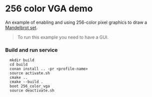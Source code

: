 # 256 color VGA demo

An example of enabling and using 256-color pixel graphics to draw a [Mandelbrot set](https://en.wikipedia.org/wiki/Mandelbrot_set).

> To run this example you need to have a GUI.

### Build and run service

```
  mkdir build
  cd build
  conan install .. -pr <profile-name>
  source activate.sh
  cmake ..
  cmake --build .
  boot 256_color_vga
  source deactivate.sh
```
